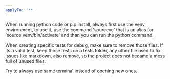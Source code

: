 ```yaml
---
applyTo: '**'
---
```

When running python code or pip install, always first use the venv environment, to use it, use the command 'sourceve' that is an alias for 'source venv/bin/activate' and than you can run the python command.

When creating specific tests for debug, make sure to remove those files. If its a valid test, keep those tests on a tests folder, any other file used to fix issues like markdown, also remove, so the project does not became a mess full of unused files.

Try to always use same terminal instead of opening new ones.

